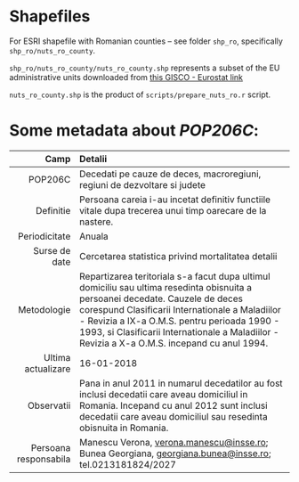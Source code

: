 # Shapefiles
For ESRI shapefile with Romanian counties – see folder `shp_ro`, specifically `shp_ro/nuts_ro_county`.

`shp_ro/nuts_ro_county/nuts_ro_county.shp` represents a subset of the EU administrative units downloaded from [this GISCO - Eurostat link](http://ec.europa.eu/eurostat/web/gisco/geodata/reference-data/administrative-units-statistical-units/nuts)

`nuts_ro_county.shp` is the product of `scripts/prepare_nuts_ro.r` script.


# Some metadata about *POP206C*:

|Camp                 | Detalii                                                             |
|--------------------:|:--------------------------------------------------------------------|
POP206C               | Decedati pe cauze de deces, macroregiuni, regiuni de dezvoltare si judete |
Definitie    	        | Persoana careia i-au incetat definitiv functiile vitale dupa trecerea unui timp oarecare de la nastere. |
Periodicitate	        | Anuala |
Surse de date	        | Cercetarea statistica privind mortalitatea detalii |
Metodologie	          | Repartizarea teritoriala s-a facut dupa ultimul domiciliu sau ultima resedinta obisnuita a persoanei decedate. Cauzele de deces corespund Clasificarii Internationale a Maladiilor - Revizia a IX-a O.M.S. pentru perioada 1990 - 1993, si Clasificarii Internationale a Maladiilor - Revizia a X-a O.M.S. incepand cu anul 1994. |
Ultima actualizare	  | 16-01-2018 |
Observatii	          | Pana in anul 2011 in numarul decedatilor au fost inclusi decedatii care aveau domiciliul in Romania. Incepand cu anul 2012 sunt inclusi decedatii care aveau domiciliul sau resedinta obisnuita in Romania. 
Persoana responsabila	|   Manescu Verona, verona.manescu@insse.ro; Bunea Georgiana, georgiana.bunea@insse.ro; tel.0213181824/2027 |